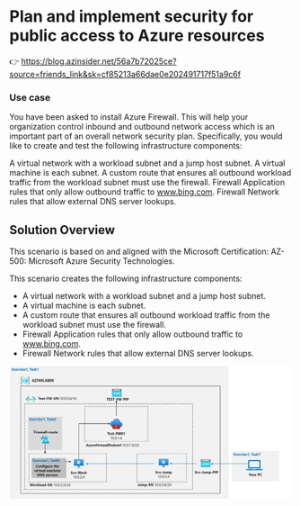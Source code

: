 # Plan and implement security for public access to Azure resources

👉 https://blog.azinsider.net/56a7b72025ce?source=friends_link&sk=cf85213a66dae0e202491717f51a9c6f

### Use case

You have been asked to install Azure Firewall. This will help your organization control inbound and outbound network access which is an important part of an overall network security plan. Specifically, you would like to create and test the following infrastructure components:

A virtual network with a workload subnet and a jump host subnet.
A virtual machine is each subnet.
A custom route that ensures all outbound workload traffic from the workload subnet must use the firewall.
Firewall Application rules that only allow outbound traffic to www.bing.com.
Firewall Network rules that allow external DNS server lookups.

## Solution Overview 

This scenario is based on and aligned with the Microsoft Certification: AZ-500: Microsoft Azure Security Technologies.

This scenario creates the following infrastructure components:

 - A virtual network with a workload subnet and a jump host subnet.
 - A virtual machine is each subnet.
 - A custom route that ensures all outbound workload traffic from the workload subnet must use the firewall.
 - Firewall Application rules that only allow outbound traffic to www.bing.com.
 - Firewall Network rules that allow external DNS server lookups.

![Azure Firewall Architecture](az-fw.png)
